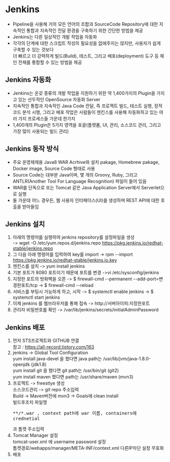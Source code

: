 Jenkins
======
+ Pipeline을 사용해 거의 모든 언어의 조합과 SourceCode Repository에 대한 지속적인 통합과 지속적인 전달 환경을 구축하기 위한 간단한 방법을 제공
+ Jenkins는 다른 일상적인 개발 작업을 자동화
+ 각각의 단계에 대한 스크립트 작성의 필요성을 없애주지는 않지만, 사용자가 쉽게 구축할 수 있는 것보다    
  더 빠르고 더 강력하게 빌드(Build), 테스트, 그리고 배포(deployment) 도구 등 체인 전체를 통합할 수 있는 방법을 제공


Jenkins 자동화
-----
+ Jenkins는 온갖 종류의 개발 작업을 지원하기 위한 약 1,400가지의 Plugin을 가지고 있는 선두적인 OpenSource 자동화 Server 
+ 지속적인 통합과 지속적인 Java Code 전달, 즉 프로젝트 빌드, 테스트 실행, 정적 코드 분석 시행, 
  그리고 배포 작업은 사람들이 젠킨스를 사용해 자동화하고 있는 여러 가지 프로세스들 가운데 한가지
+ 1,400개의 Plugin은 5가지 영역을 포괄(플랫폼, UI, 관리, 소스코드 관리, 그리고 가장 많이 사용되는 빌드 관리)


Jenkins 동작 방식
------
+ 주요 운영체제용 Java8 WAR Acrhive와 설치 pakage, Homebrew pakage, Docker image, Source Code 형태로 사용
+ Source Code는 대부분 Java이며, 몇 개의 Groovy, Ruby, 그리고 ANTLR(Another Tool For Language Recognition) 파일이 들어 있음
+ WAR를 단독으로 또는 Tomcat 같은 Java Application Server에서 Serverlet으로 실행
+ 둘 가운데 어느 경우든, 웹 사용자 인터페이스(UI)를 생성하며 REST API에 대한 호출을 받아들임


Jenkins 설치
-------
1. 아래의 명령어를 실행하여 jenkins repository를 설정파일을 생성    
   -> wget -O /etc/yum.repos.d/jenkins.repo https://pkg.jenkins.io/redhat-stable/jenkins.repo
2. 그 다음 아래 명령어를 입력하여 key를 import
   -> rpm --import https://pkg.jenkins.io/redhat-stable/jenkins.io.key
3. 젠킨스를 설치
    -> yum install jenkins
4. 기본 포트가 8080 포트이기 때문에 포트를 변경
   ->vi /etc/sysconfig/jenkins
5. 지정한 포트의 방화벽을 오픈
   -> $ firewall-cmd --permanent --add-port=변경한포트/tcp 
   -> $ firewall-cmd --reload
6. 서비스를 부팅시 가능하게 하고, 시작
   -> $ systemctl enable jenkins 
   -> $ systemctl start jenkins
7. 이제 jenkins 를 웹브라우저를 통해 접속
   -> http://서버아이피:지정한포트
8. 관리자 비밀번호를 확인
   -> /var/lib/jenkins/secrets/initialAdminPassword


Jenkins 배포
------
1. 먼저 STS프로젝트와 GITHUB 연결     
   참고 : https://all-record.tistory.com/163
2. jenkins -> Global Tool Configuration     
   yum install java-devel 을 했다면 java path는 /usr/lib/jvm/java-1.8.0-openjdk (jdk1.8)     
   yum install git 을 했다면 git path는 /usr/bin/git (git2)     
   yum install maven 했다면 path는 /usr/share/maven (mvn3)     
3. 프로젝트 -> freestlye 생성     
   소스코드관리 -> git repo 주소입력     
   Build -> Maven버전에 mvn3 -> Goals에 clean install     
   빌드후조치 파일명 <pre>**/*.war , context path에 war 이름, containers에 crednetial</pre>과 톰캣 주소입력
4. Tomcat Manager 설정     
   tomcat-user.xml 에 username password 설정     
   톰캣경로/webapps/manager/META-INF/context.xml 다른IP차단 설정 무효화     
5. 배포
